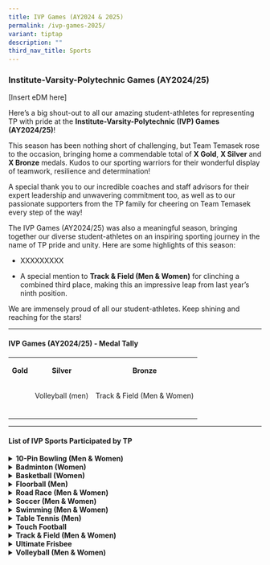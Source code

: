 ```yaml
---
title: IVP Games (AY2024 & 2025)
permalink: /ivp-games-2025/
variant: tiptap
description: ""
third_nav_title: Sports
---
```

<h3><strong>Institute-Varsity-Polytechnic Games (AY2024/25)</strong></h3>
<p>[Insert eDM here]</p>
<p>Here’s a big shout-out to all our amazing student-athletes for representing
TP with pride at the <strong>Institute-Varsity-Polytechnic (IVP) Games (AY2024/25)</strong>!</p>
<p></p>
<p>This season has been nothing short of challenging, but Team Temasek rose
to the occasion, bringing home a commendable total of <strong>X Gold</strong>, <strong>X Silver</strong> and <strong>X Bronze</strong> medals.
Kudos to our sporting warriors for their wonderful display of teamwork,
resilience and determination!</p>
<p></p>
<p>A special thank you to our incredible coaches and staff advisors for their
expert leadership and unwavering commitment too, as well as to our passionate
supporters from the TP family for cheering on Team Temasek every step of
the way!</p>
<p></p>
<p>The IVP Games (AY2024/25) was also a meaningful season, bringing together
our diverse student-athletes on an inspiring sporting journey in the name
of TP pride and unity. Here are some highlights of this season:</p>
<ul data-tight="true" class="tight">
<li>
<p>XXXXXXXXX</p>
</li>
<li>
<p>A special mention to <strong>Track &amp; Field (Men &amp; Women)</strong> for
clinching a combined third place, making this an impressive leap from last
year’s ninth position.</p>
<p></p>
</li>
</ul>
<p>We are immensely proud of all our student-athletes. Keep shining and reaching
for the stars!</p>
<hr>
<h4><strong>IVP Games (AY2024/25) - Medal Tally</strong></h4>
<table style="minWidth: 75px">
<colgroup>
<col>
<col>
<col>
</colgroup>
<tbody>
<tr>
<th rowspan="1" colspan="1">
<p><strong>Gold</strong>
</p>
</th>
<th rowspan="1" colspan="1">
<p>Silver</p>
</th>
<th rowspan="1" colspan="1">
<p>Bronze</p>
</th>
</tr>
<tr>
<td rowspan="1" colspan="1">
<p></p>
</td>
<td rowspan="1" colspan="1">
<p>Volleyball (men)</p>
</td>
<td rowspan="1" colspan="1">
<p>Track &amp; Field (Men &amp; Women)</p>
</td>
</tr>
<tr>
<td rowspan="1" colspan="1">
<p></p>
</td>
<td rowspan="1" colspan="1">
<p></p>
</td>
<td rowspan="1" colspan="1">
<p></p>
</td>
</tr>
</tbody>
</table>
<hr>
<h4><strong>List of IVP Sports Participated by TP</strong></h4>
<div data-type="detailGroup" class="isomer-accordion-group isomer-accordion isomer-accordion-white">
<details class="isomer-details">
<summary><strong>10-Pin Bowling (Men &amp; Women)</strong>
</summary>
<div data-type="detailsContent" class="isomer-details-content">
<table style="minWidth: 50px">
<colgroup>
<col>
<col>
</colgroup>
<tbody>
<tr>
<th rowspan="1" colspan="1">
<div class="isomer-image-wrapper">
<img style="width: 100%" height="auto" width="100%" alt="" src="/images/Sports/IVP_Games___10_Pin_Bowling__Men_.jpg">
</div>
</th>
<th rowspan="1" colspan="1">
<div class="isomer-image-wrapper">
<img style="width: 100%" height="auto" width="100%" alt="" src="/images/Sports/IVP_Games___10_Pin_Bowling__Women_.jpg">
</div>
</th>
</tr>
</tbody>
</table>
</div>
</details>
</div>
<div data-type="detailGroup" class="isomer-accordion-group isomer-accordion isomer-accordion-white">
<details class="isomer-details">
<summary><strong>Badminton (Women)</strong>
</summary>
<div data-type="detailsContent" class="isomer-details-content">
<table style="minWidth: 50px">
<colgroup>
<col>
<col>
</colgroup>
<tbody>
<tr>
<th rowspan="1" colspan="1">
<div class="isomer-image-wrapper">
<img style="width: 100%" height="auto" width="100%" alt="" src="/images/Sports/IVP_Games___Badminton__Women_.jpg">
</div>
</th>
<th rowspan="1" colspan="1">
<p></p>
</th>
</tr>
</tbody>
</table>
</div>
</details>
</div>
<div data-type="detailGroup" class="isomer-accordion-group isomer-accordion isomer-accordion-white">
<details class="isomer-details">
<summary><strong>Basketball (Women)</strong>
</summary>
<div data-type="detailsContent" class="isomer-details-content">
<table style="minWidth: 50px">
<colgroup>
<col>
<col>
</colgroup>
<tbody>
<tr>
<th rowspan="1" colspan="1">
<div class="isomer-image-wrapper">
<img style="width: 100%" height="auto" width="100%" alt="" src="/images/Sports/IVP_Games___Basketball__Women_.jpg">
</div>
</th>
<th rowspan="1" colspan="1">
<p></p>
</th>
</tr>
</tbody>
</table>
</div>
</details>
</div>
<div data-type="detailGroup" class="isomer-accordion-group isomer-accordion isomer-accordion-white">
<details class="isomer-details">
<summary><strong>Floorball (Men)</strong>
</summary>
<div data-type="detailsContent" class="isomer-details-content">
<table style="minWidth: 50px">
<colgroup>
<col>
<col>
</colgroup>
<tbody>
<tr>
<th rowspan="1" colspan="1">
<div class="isomer-image-wrapper">
<img style="width: 100%" height="auto" width="100%" alt="" src="/images/Sports/IVP_Games___Floorball__Men_.jpg">
</div>
</th>
<th rowspan="1" colspan="1">
<p></p>
</th>
</tr>
</tbody>
</table>
</div>
</details>
</div>
<div data-type="detailGroup" class="isomer-accordion-group isomer-accordion isomer-accordion-white">
<details class="isomer-details">
<summary><strong>Road Race (Men &amp; Women)</strong>
</summary>
<div data-type="detailsContent" class="isomer-details-content">
<table style="minWidth: 50px">
<colgroup>
<col>
<col>
</colgroup>
<tbody>
<tr>
<th rowspan="1" colspan="1">
<div class="isomer-image-wrapper">
<img style="width: 100%" height="auto" width="100%" alt="" src="/images/Sports/IVP_Games___Road_Race__Men___Women_.jpg">
</div>
</th>
<th rowspan="1" colspan="1">
<p></p>
</th>
</tr>
</tbody>
</table>
</div>
</details>
</div>
<div data-type="detailGroup" class="isomer-accordion-group isomer-accordion isomer-accordion-white">
<details class="isomer-details">
<summary><strong>Soccer (Men &amp; Women)</strong>
</summary>
<div data-type="detailsContent" class="isomer-details-content">
<table style="minWidth: 50px">
<colgroup>
<col>
<col>
</colgroup>
<tbody>
<tr>
<th rowspan="1" colspan="1">
<div class="isomer-image-wrapper">
<img style="width: 100%" height="auto" width="100%" alt="" src="/images/Sports/IVP_Games___Soccer__Men_.jpg">
</div>
</th>
<th rowspan="1" colspan="1">
<div class="isomer-image-wrapper">
<img style="width: 100%" height="auto" width="100%" alt="" src="/images/Sports/IVP_Games___Soccer__Women_.jpg">
</div>
</th>
</tr>
</tbody>
</table>
</div>
</details>
</div>
<div data-type="detailGroup" class="isomer-accordion-group isomer-accordion isomer-accordion-white">
<details class="isomer-details">
<summary><strong>Swimming (Men &amp; Women)</strong>
</summary>
<div data-type="detailsContent" class="isomer-details-content">
<table style="minWidth: 50px">
<colgroup>
<col>
<col>
</colgroup>
<tbody>
<tr>
<th rowspan="1" colspan="1">
<div class="isomer-image-wrapper">
<img style="width: 100%" height="auto" width="100%" alt="" src="/images/Sports/IVP_Games___Swimming__Men_.jpg">
</div>
</th>
<th rowspan="1" colspan="1">
<div class="isomer-image-wrapper">
<img style="width: 100%" height="auto" width="100%" alt="" src="/images/Sports/IVP_Games___Swimming__Women_.jpg">
</div>
</th>
</tr>
</tbody>
</table>
</div>
</details>
</div>
<div data-type="detailGroup" class="isomer-accordion-group isomer-accordion isomer-accordion-white">
<details class="isomer-details">
<summary><strong>Table Tennis (Men)</strong>
</summary>
<div data-type="detailsContent" class="isomer-details-content">
<table style="minWidth: 50px">
<colgroup>
<col>
<col>
</colgroup>
<tbody>
<tr>
<th rowspan="1" colspan="1">
<div class="isomer-image-wrapper">
<img style="width: 100%" height="auto" width="100%" alt="" src="/images/Sports/IVP_Games___Table_Tennis__Men_.jpg">
</div>
</th>
<th rowspan="1" colspan="1">
<p></p>
</th>
</tr>
</tbody>
</table>
</div>
</details>
</div>
<div data-type="detailGroup" class="isomer-accordion-group isomer-accordion isomer-accordion-white">
<details class="isomer-details">
<summary><strong>Touch Football</strong>
</summary>
<div data-type="detailsContent" class="isomer-details-content">
<table style="minWidth: 50px">
<colgroup>
<col>
<col>
</colgroup>
<tbody>
<tr>
<th rowspan="1" colspan="1">
<div class="isomer-image-wrapper">
<img style="width: 100%" height="auto" width="100%" alt="" src="/images/Sports/IVP_Games___Touch_Football.jpg">
</div>
</th>
<th rowspan="1" colspan="1">
<p></p>
</th>
</tr>
</tbody>
</table>
</div>
</details>
</div>
<div data-type="detailGroup" class="isomer-accordion-group isomer-accordion isomer-accordion-white">
<details class="isomer-details">
<summary><strong>Track &amp; Field (Men &amp; Women)</strong>
</summary>
<div data-type="detailsContent" class="isomer-details-content">
<table style="minWidth: 50px">
<colgroup>
<col>
<col>
</colgroup>
<tbody>
<tr>
<th rowspan="1" colspan="1">
<div class="isomer-image-wrapper">
<img style="width: 100%" height="auto" width="100%" alt="" src="/images/Sports/IVP_Games___Track___Field__Men___Women_.jpg">
</div>
</th>
<th rowspan="1" colspan="1">
<p></p>
</th>
</tr>
</tbody>
</table>
</div>
</details>
</div>
<div data-type="detailGroup" class="isomer-accordion-group isomer-accordion isomer-accordion-white">
<details class="isomer-details">
<summary><strong>Ultimate Frisbee</strong>
</summary>
<div data-type="detailsContent" class="isomer-details-content">
<table style="minWidth: 50px">
<colgroup>
<col>
<col>
</colgroup>
<tbody>
<tr>
<th rowspan="1" colspan="1">
<div class="isomer-image-wrapper">
<img style="width: 100%" height="auto" width="100%" alt="" src="/images/Sports/IVP_Games___Ultimate_Frisbee.jpg">
</div>
</th>
<th rowspan="1" colspan="1">
<p></p>
</th>
</tr>
</tbody>
</table>
</div>
</details>
</div>
<div data-type="detailGroup" class="isomer-accordion-group isomer-accordion isomer-accordion-white">
<details class="isomer-details">
<summary><strong>Volleyball (Men &amp; Women)</strong>
</summary>
<div data-type="detailsContent" class="isomer-details-content">
<table style="minWidth: 50px">
<colgroup>
<col>
<col>
</colgroup>
<tbody>
<tr>
<th rowspan="1" colspan="1">
<div class="isomer-image-wrapper">
<img style="width: 100%" height="auto" width="100%" alt="" src="/images/Sports/IVP_Games___Volleyball__Men_.jpg">
</div>
</th>
<th rowspan="1" colspan="1">
<div class="isomer-image-wrapper">
<img style="width: 100%" height="auto" width="100%" alt="" src="/images/Sports/IVP_Games___Volleyball__Women_.jpg">
</div>
</th>
</tr>
</tbody>
</table>
</div>
</details>
</div>
<p></p>